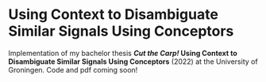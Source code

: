 # Using Context to Disambiguate Similar Signals Using Conceptors
Implementation of my bachelor thesis ***Cut the Carp!* Using Context to Disambiguate Similar Signals Using Conceptors** (2022) at the University of Groningen. Code and pdf coming soon!
